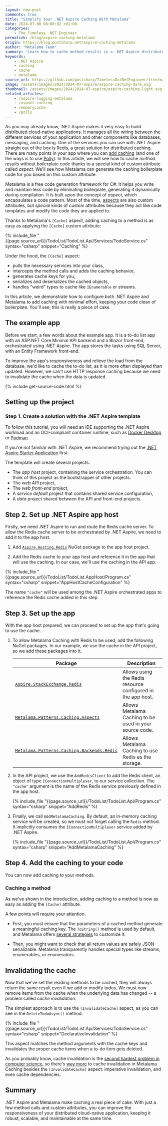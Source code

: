 ```yaml
---
layout: new-post
comments: true
title: "Simplify Your .NET Aspire Caching With Metalama"
date: 2024-07-08 08:00:02 +01:00
categories:
    - The Timeless .NET Engineer
permalink: /blog/aspire-caching-metalama
origin: https://blog.postsharp.net/aspire-caching-metalama
author: "Metalama Team"
summary: "Learn how to cache method results in a .NET Aspire distributed cloud-native app with minimal boilerplate in this step-by-step guide."
keywords:
    - .NET Aspire
    - caching
    - cache
    - metalama
source_url: https://github.com/postsharp/TimelessDotNetEngineer/tree/main/src/aspire/caching-metalama
image: /assets/images/2024/2024-07-aspire/aspire-caching-dark.svg
thumbnail: /assets/images/2024/2024-07-aspire/aspire-caching-light.svg
related_articles:
    - /aspire-logging-metalama
    - /aspnet-caching
    - /memorycache
    - /polly
---
```


As you may already know, .NET Aspire makes it very easy to build distributed cloud-native applications. It manages all the wiring between the different services of your application and other components like databases, messaging, and caching. One of the services you can use with .NET Aspire straight out of the box is Redis, a great solution for distributed caching. There are many points in your app where you can [add caching](/blog/memorycache) (and one of the ways is to use [Polly](/blog/polly)). In this article, we will see how to cache _method results_ without boilerplate code thanks to a special kind of custom attribute called _aspect_. We'll see how Metalama can generate the caching boilerplate code for you based on this custom attribute.

Metalama is a free code generation framework for C#. It helps you write and maintain less code by eliminating boilerplate, generating it dynamically during compilation. It is built upon the concept of _aspect_, which encapsulates a code pattern. Most of the time, [aspects](https://www.postsharp.net/solutions/aspect-oriented-programming) are also custom attributes, but _special_ kinds of custom attributes because they act like code templates and modify the code they are applied to.

Thanks to Metalama's `[Cache]` aspect, adding caching to a method is as easy as applying the `[Cache]` custom attribute:

{% include_file "{{page.source_url}}/TodoList/TodoList.Api/Services/TodoService.cs" syntax="csharp" snippet="Caching" %}

Under the hood, the `[Cache]` aspect:
- pulls the necessary services into your class,
- intercepts the method calls and adds the caching behavior,
- generates cache keys for you,
- serializes and deserializes the cached objects,
- handles "weird" types to cache like `IEnumerable` or streams.

In this article, we demonstrate how to configure both .NET Aspire and Metalama to add caching with minimal effort, keeping your code clean of boilerplate. You'll see, this is really a piece of cake.

## The example app

Before we start, a few words about the example app. It is a to-do list app with an ASP.NET Core Minimal API backend and a Blazor front-end, orchestrated using .NET Aspire. The app stores the tasks using SQL Server, with an Entity Framework front-end.

To improve the app's responsiveness and relieve the load from the database, we'd like to cache the to-do list, as it is more often displayed than updated. However, we can't use HTTP response caching because we need to invalidate the cache when the data is updated.

{% include get-source-code.html %}

## Setting up the project

### Step 1. Create a solution with the .NET Aspire template

To follow this tutorial, you will need an IDE supporting the .NET Aspire workload and an OCI-compliant container runtime, such as [Docker Desktop](https://www.docker.com/products/docker-desktop) or [Podman](https://podman.io/).

If you're not familiar with .NET Aspire, we recommend trying out the [.NET Aspire Starter Application](https://learn.microsoft.com/en-us/dotnet/aspire/get-started/build-your-first-aspire-app) first.

The template will create several projects:

* The _app host_ project, containing the service orchestration. You can think of this project as the bootstrapper of other projects.
* The _web API_ project,
* The _web front-end_ project,
* A _service default_ project that contains shared service configuration,
* A _data_ project shared between the API and front-end projects.

## Step 2. Set up .NET Aspire app host

Firstly, we need .NET Aspire to run and route the Redis cache server. To allow the Redis cache server to be orchestrated by .NET Aspire, we need to add it to the app host.

1. Add [`Aspire.Hosting.Redis`](https://www.nuget.org/packages/Aspire.Hosting.Redis) NuGet package to the app host project.

2. Add the Redis cache to your app host and reference it in the app that will use the caching. In our case, we'll use the caching in the API app.

{% include_file "{{page.source_url}}/TodoList/TodoList.AppHost/Program.cs" syntax="csharp" snippet="AppHostCacheConfiguration" %}

The name `"cache"` will be used among the .NET Aspire orchestrated apps to reference the Redis cache added in this step.

## Step 3. Set up the app

With the app host prepared, we can proceed to set up the app that's going to use the cache.

1. To allow Metalama Caching with Redis to be used, add the following NuGet packages. In our example, we use the cache in the API project, so we add these packages into it.


    | Package | Description |
    |---------|------------------|
    | [`Aspire.StackExchange.Redis`](https://www.nuget.org/packages/Aspire.StackExchange.Redis) | Allows using the Redis resource configured in the app host. |
    | [`Metalama.Patterns.Caching.Aspects`](https://www.nuget.org/packages/Metalama.Patterns.Caching.Aspects) | Allows Metalama Caching to be used in your source code. |
    | [`Metalama.Patterns.Caching.Backends.Redis`](https://www.nuget.org/packages/Metalama.Patterns.Caching.Backends.Redis) | Allows Metalama Caching to use Redis as the storage. |

2. In the API project, we use the `AddRedisClient` to add the Redis client, an object of type `IConnectionMultiplexer`, to our service collection. The `"cache"` argument is the name of the Redis service previously defined in the app host.

    {% include_file "{{page.source_url}}/TodoList/TodoList.Api/Program.cs" syntax="csharp" snippet="AddRedis" %}

3. Finally, we call `AddMetalamaCaching`. By default, an in-memory caching service will be created, so we must not forget calling the `Redis` method. It implicitly consumes the `IConnectionMultiplexer` service added by .NET Aspire.

    {% include_file "{{page.source_url}}/TodoList/TodoList.Api/Program.cs" syntax="csharp" snippet="AddMetalamaCaching" %}


## Step 4. Add the caching to your code

You can now add caching to your methods.

### Caching a method

As we've shown in the introduction, adding caching to a method is now as easy as adding the `[Cache]` attribute.

A few points will require your attention.

* First, you must ensure that the parameters of a cached method generate a meaningful caching key. The `ToString()` method is used by default, and Metalama offers [several strategies](https://doc.metalama.net/patterns/caching/caching-keys) to customize it.

* Then, you might want to check that all return values are safely JSON-serializable. Metalama transparently handles special types like streams, enumerables, or enumerators.


## Invalidating the cache

Now that we've set the reading methods to be cached, they will always return the same result even if we add or modify todos. We must now remove items from the cache when the underlying data has changed -- a problem called _cache invalidation_.

The simplest approach is to use the `[InvalidateCache]` aspect, as you can see in the `DeleteTodoAsync()` method.

{% include_file "{{page.source_url}}/TodoList/TodoList.Api/Services/TodoService.cs" syntax="csharp" snippet="DeclarativeInvalidation" %}

This aspect matches the method arguments with the cache keys and invalidates the proper cache items when a to-do item gets deleted.

As you probably know, cache invalidation is the [second hardest problem in computer science](https://martinfowler.com/bliki/TwoHardThings.html), so there's [way more](https://doc.metalama.net/patterns/caching/invalidation) to cache invalidation in Metalama Caching besides the `[InvalidateCache]` aspect: imperative invalidation, and even cache dependencies.

## Summary

.NET Aspire and Metalama make caching a real piece of cake. With just a few method calls and custom attributes, you can improve the responsiveness of your distributed cloud-native application, keeping it robust, scalable, and maintainable at the same time.
